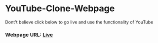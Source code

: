# YouTube-Clone-Webpage
Dont't believe click below to go live and use the functionality of YouTube

### Webpage URL: [Live](https://adityapandey1111.github.io/YouTube-Clone/)
